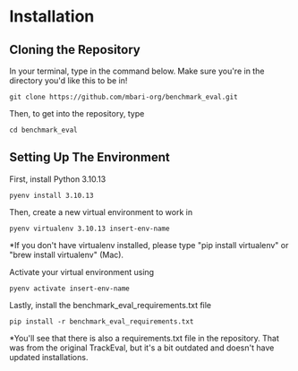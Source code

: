 # Installation

## Cloning the Repository

In your terminal, type in the command below. Make sure you're in the directory you'd like this to be in!
```
git clone https://github.com/mbari-org/benchmark_eval.git
```

Then, to get into the repository, type
```
cd benchmark_eval
```

## Setting Up The Environment

First, install Python 3.10.13

```
pyenv install 3.10.13
```

Then, create a new virtual environment to work in
```
pyenv virtualenv 3.10.13 insert-env-name
```
*If you don't have virtualenv installed, please type "pip install virtualenv" or "brew install virtualenv" (Mac).

Activate your virtual environment using
```
pyenv activate insert-env-name
```

Lastly, install the benchmark_eval_requirements.txt file
```
pip install -r benchmark_eval_requirements.txt
```
*You'll see that there is also a requirements.txt file in the repository. That was from the original TrackEval, but it's a bit outdated and doesn't have updated installations. 


